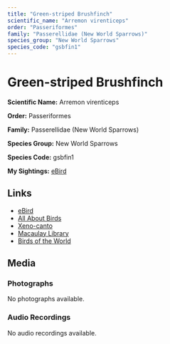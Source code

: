 ```yaml
---
title: "Green-striped Brushfinch"
scientific_name: "Arremon virenticeps"
order: "Passeriformes"
family: "Passerellidae (New World Sparrows)"
species_group: "New World Sparrows"
species_code: "gsbfin1"
---
```


# Green-striped Brushfinch

**Scientific Name:** Arremon virenticeps

**Order:** Passeriformes

**Family:** Passerellidae (New World Sparrows)

**Species Group:** New World Sparrows

**Species Code:** gsbfin1

**My Sightings:** [eBird](https://ebird.org/lifelist?r=world&time=life&spp=gsbfin1)

## Links
* [eBird](https://ebird.org/species/gsbfin1) 
* [All About Birds](https://www.allaboutbirds.org/guide/gsbfin1) 
* [Xeno-canto](https://www.xeno-canto.org/species/arremon-virenticeps) 
* [Macaulay Library](https://search.macaulaylibrary.org/catalog?taxonCode=gsbfin1&sort=rating_rank_desc)
* [Birds of the World](https://birdsoftheworld.org/bow/species/gsbfin1)

## Media
### Photographs
No photographs available.

### Audio Recordings
No audio recordings available.
